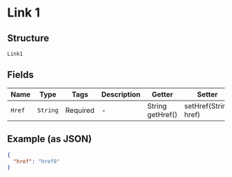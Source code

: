 
# Link 1

## Structure

`Link1`

## Fields

| Name | Type | Tags | Description | Getter | Setter |
|  --- | --- | --- | --- | --- | --- |
| `Href` | `String` | Required | - | String getHref() | setHref(String href) |

## Example (as JSON)

```json
{
  "href": "href8"
}
```

